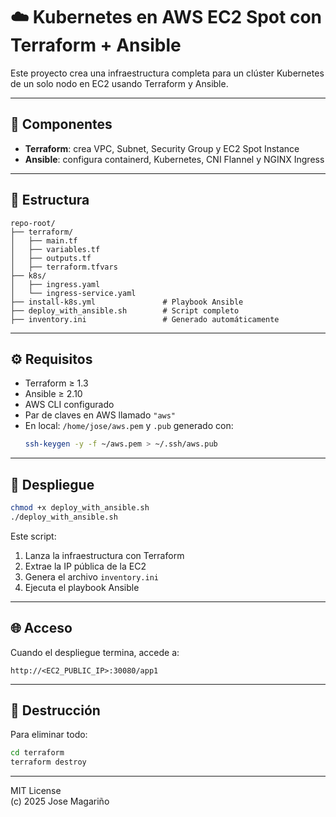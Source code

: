 
# ☁️ Kubernetes en AWS EC2 Spot con Terraform + Ansible

Este proyecto crea una infraestructura completa para un clúster Kubernetes de un solo nodo en EC2 usando Terraform y Ansible.

---

## 🔧 Componentes

- **Terraform**: crea VPC, Subnet, Security Group y EC2 Spot Instance
- **Ansible**: configura containerd, Kubernetes, CNI Flannel y NGINX Ingress

---

## 📁 Estructura

```
repo-root/
├── terraform/
│   ├── main.tf
│   ├── variables.tf
│   ├── outputs.tf
│   ├── terraform.tfvars
├── k8s/
│   ├── ingress.yaml
│   └── ingress-service.yaml
├── install-k8s.yml               # Playbook Ansible
├── deploy_with_ansible.sh        # Script completo
├── inventory.ini                 # Generado automáticamente
```

---

## ⚙️ Requisitos

- Terraform ≥ 1.3
- Ansible ≥ 2.10
- AWS CLI configurado
- Par de claves en AWS llamado `"aws"`
- En local: `/home/jose/aws.pem` y `.pub` generado con:
  ```bash
  ssh-keygen -y -f ~/aws.pem > ~/.ssh/aws.pub
  ```

---

## 🚀 Despliegue

```bash
chmod +x deploy_with_ansible.sh
./deploy_with_ansible.sh
```

Este script:
1. Lanza la infraestructura con Terraform
2. Extrae la IP pública de la EC2
3. Genera el archivo `inventory.ini`
4. Ejecuta el playbook Ansible

---

## 🌐 Acceso

Cuando el despliegue termina, accede a:

```
http://<EC2_PUBLIC_IP>:30080/app1
```

---

## 🧼 Destrucción

Para eliminar todo:

```bash
cd terraform
terraform destroy
```

---

MIT License  
(c) 2025 Jose Magariño
